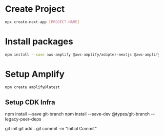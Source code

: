 # Create Project
```sh
npx create-next-app [PROJECT-NAME]
```

# Install packages
```sh
npm install --save aws-amplify @aws-amplify/adapter-nextjs @aws-amplify/ui-react 
```

# Setup Amplify
```sh
npm create amplify@latest
```

## Setup CDK Infra
npm install --save git-branch
npm install --save-dev @types/git-branch  --legacy-peer-deps

git init
git add .
git commit -m "Initial Commit"